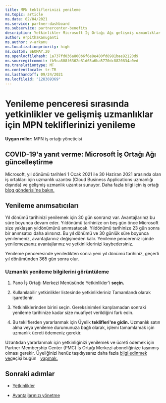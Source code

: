 ```yaml
---
title: MPN tekliflerinizi yenileme
ms.topic: article
ms.date: 02/04/2021
ms.service: partner-dashboard
ms.subservice: partnercenter-benefits
description: Yetkinlikler Microsoft İş Ortağı Ağı gelişmiş uzmanlıklar için yenile (MPN) teklifleri - yenileme penceresi, satın alma tarihi ile bir gün arasında yıl dönümü başlar.
author: ArpithaKanuganti
ms.author: v-arkanu
ms.localizationpriority: high
ms.custom: SEOMAY.20
ms.openlocfilehash: 1a737fd036a800b6f6e8e480fd8981bae92120d9
ms.sourcegitcommit: fb9ca808f6362e81d65a6ba5770dc8820834a0ed
ms.translationtype: MT
ms.contentlocale: tr-TR
ms.lasthandoff: 09/24/2021
ms.locfileid: "128369369"
---
```

# <a name="renew-your-mpn-offers-for-competencies-and-advanced-specializations-during-the-renewal-window"></a>Yenileme penceresi sırasında yetkinlikler ve gelişmiş uzmanlıklar için MPN tekliflerinizi yenileme

**Uygun roller:** MPN iş ortağı yöneticisi

## <a name="responding-to-covid-19-microsoft-partner-network-update"></a>COVID-19'a yanıt verme: Microsoft İş Ortağı Ağı güncelleştirme

Microsoft, yıl dönümü tarihleri 1 Ocak 2021 ile 30 Haziran 2021 arasında olan iş ortakları için uzmanlık uzantısı (Cloud Business Applications uzmanlığı dışında) ve gelişmiş uzmanlık uzantısı sunuyor. Daha fazla bilgi için iş ortağı [blog gönderisi'ne bakın.](https://blogs.partner.microsoft.com/mpn/responding-to-covid-19-microsoft-partner-network/)

## <a name="renewal-reminders"></a>Yenileme anımsatıcıları

Yıl dönümü tarihinizi yenilemek için 30 gün sonranız var. Avantajlarınız bu süre boyunca devam eder. Yıldönümü tarihinize on beş gün önce Microsoft size yaklaşan yıldönümünü anımsatacak. Yıldönümü tarihinize 23 gün sonra bir anımsatıcı daha alırsınız. Bu yıl dönümü ve 30 günlük süre boyunca yenilemeniz, avantajlarınız değişmeden kalır. Yenileme pencereniz içinde yenilemezsanız avantajlarınız ve yetkinliklerinizi kaybedersiniz.

Yenileme penceresinde yeniledikten sonra yeni yıl dönümü tarihiniz, geçerli yıl dönümünden 365 gün sonra olur.

### <a name="how-to-view-competency-renewal-information"></a>Uzmanlık yenileme bilgilerini görüntüleme

1. Pano İş Ortağı Merkezi Menüsünde Yetkinlikler'i **seçin.**  

2. Kullanılabilir yetkinlikler listesinde yetkinlikleriniz Tamamlandı olarak işaretlenir.  

3. Yetkinliklerinden birini seçin. Gereksinimleri karşılamadan sonraki yenileme tarihinize kadar size muafiyet verildiğini fark edin.

4. Bu tekliflerden yararlanmak için Üyelik **teklifleri'ne gidin.** Uzmanlık satın alma veya yenileme durumunuza bağlı olarak, işlemi tamamlamak için uzmanlık ücreti ödemeniz gerekir.

Uzantıdan yararlanmak için yetkinliğinizi yenilemek ve ücreti ödemek için Partner Membership Center (PMC) İş Ortağı Merkezi aboneliğinize taşınmış olması gerekir. Üyeliğinizi henüz taşıdıysanız daha fazla [bilgi edinmek ve](partner-membership-center-retirement-faq.md)geçişi bugün    [yapmak.](https://partner.microsoft.com/)    

## <a name="next-steps"></a>Sonraki adımlar

- [Yetkinlikler](learn-about-competencies.md)

- [Avantajlarınızı yönetme](manage-your-partner-network-benefits.md)

